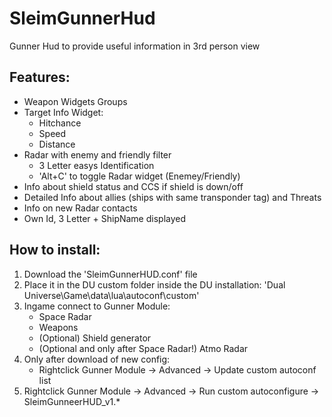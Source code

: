 # SleimGunnerHud
Gunner Hud to provide useful information in 3rd person view

## Features:
- Weapon Widgets Groups
- Target Info Widget:
	- Hitchance
	- Speed
	- Distance
- Radar with enemy and friendly filter
	- 3 Letter easys Identification
	- 'Alt+C' to toggle Radar widget (Enemey/Friendly)
- Info about shield status and CCS if shield is down/off
- Detailed Info about allies (ships with same transponder tag) and Threats
- Info on new Radar contacts
- Own Id, 3 Letter + ShipName displayed

## How to install:
1. Download the 'SleimGunnerHUD.conf' file
2. Place it in the DU custom folder inside the DU installation: 'Dual Universe\Game\data\lua\autoconf\custom'
3. Ingame connect to Gunner Module:
	- Space Radar
	- Weapons
	- (Optional) Shield generator
	- (Optional and only after Space Radar!) Atmo Radar
4. Only after download of new config:
	- Rightclick Gunner Module -> Advanced -> Update custom autoconf list
5. Rightclick Gunner Module -> Advanced -> Run custom autoconfigure -> SleimGunneerHUD_v1.*


